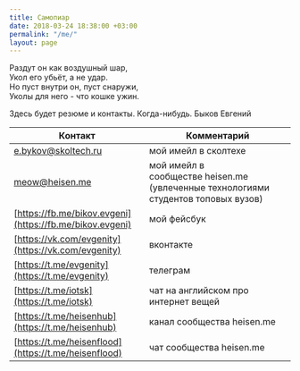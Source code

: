 ```yaml
---
title: Самопиар
date: 2018-03-24 18:38:00 +03:00
permalink: "/me/"
layout: page
---
```


Раздут он как воздушный шар,  
Укол его убьёт, а не удар.  
Но пуст внутри он, пуст снаружи,  
Уколы для него - что кошке ужин.  

Здесь будет резюме и контакты. Когда-нибудь. 
Быков Евгений


| Контакт                   |Комментарий                   |
|---------------------------|------------------------------|
|[e.bykov@skoltech.ru](mailto:e.bykov@skoltech.ru)	    | мой имейл в сколтехе         |
|[meow@heisen.me](mailto:meow@heisen.me)	            | мой имейл в сообществе heisen.me  (увлеченные технологиями студентов топовых вузов)|
|[https://fb.me/bikov.evgeni](https://fb.me/bikov.evgeni) | мой фейсбук                  |
|[https://vk.com/evgenity](https://vk.com/evgenity)    | вконтакте                    |
|[https://t.me/evgenity](https://t.me/evgenity)      |	телеграм                   |
|[https://t.me/iotsk](https://t.me/iotsk)	    | чат на английском про интернет вещей|
|[https://t.me/heisenhub](https://t.me/heisenhub)	    | канал сообщества heisen.me   |
|[https://t.me/heisenflood](https://t.me/heisenflood)   |	чат сообщества heisen.me   |

